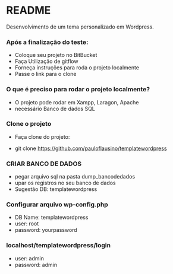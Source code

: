 # README #

Desenvolvimento de um tema personalizado em Wordpress.

### Após a finalização do teste: ####

* Coloque seu projeto no BitBucket
* Faça Utilização de gitflow
* Forneça instruções para roda o projeto localmente
* Passe o link para o clone

### O que é preciso para rodar o projeto localmente? ###

* O projeto pode rodar em Xampp, Laragon, Apache
* necessário Banco de dados SQL 

### Clone o projeto ###
* Faça clone do projeto:

* git clone https://github.com/pauloflausino/templatewordpress

### CRIAR BANCO DE DADOS ###
* pegar arquivo sql na pasta dump_bancodedados
* upar os registros no seu banco de dados 
* Sugestão DB: templatewordpress

### Configurar arquivo wp-config.php
* DB Name: templatewordpress
* user: root
* password: yourpassword

### localhost/templatewordpress/login
* user: admin
* password: admin